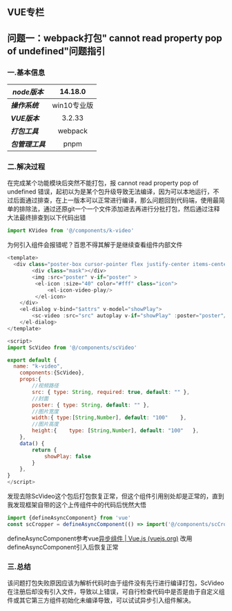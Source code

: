 ## VUE专栏

## **问题一：webpack打包" cannot read property pop of undefined"问题指引**

### 一.基本信息

| ***node版本***   |   14.18.0   |
| ---------------- | :---------: |
| ***操作系统***   | win10专业版 |
| ***VUE版本***    |   3.2.33    |
| ***打包工具***   |   webpack   |
| ***包管理工具*** |    pnpm     |

### 二.解决过程

在完成某个功能模块后突然不能打包，报 cannot read property pop of undefined 错误，起初以为是某个包升级导致无法编译，因为可以本地运行，不过后面通过排查，在上一版本可以正常进行编译，那么问题回到代码端，使用最简单的排除法，通过还原git一个一个文件添加进去再进行分批打包，然后通过注释大法最终排查到以下代码出错

```javascript
import KVideo from '@/components/k-video'
```

为何引入组件会报错呢？百思不得其解于是继续查看组件内部文件

```javascript
<template>
  <div class="poster-box cursor-pointer flex justify-center items-center" :style="{width:width+'px',height:height+'px'}" @click="showPlay=true">
		<div class="mask"></div>
		<img :src="poster" v-if="poster" >
		 <el-icon :size="40" color="#fff" class="icon">
			 <el-icon-video-play/>
		 </el-icon>
	</div>
	<el-dialog v-bind="$attrs" v-model="showPlay">
		<sc-video :src="src" autoplay v-if="showPlay" :poster="poster"/>
	</el-dialog>
</template>

<script>
import ScVideo from '@/components/scVideo'

export default {
  name: "k-video",
	components:{ScVideo},
	props:{
		//视频路径
		src: { type: String, required: true, default: "" },
		//封面
		poster: { type: String, default: "" },
		//图片宽度
		width:{	type:[String,Number], default: "100"	},	
		//图片高度
		height:{	type: [String,Number], default: "100"	},
	},
	data() {
		return {
			showPlay: false
		}
	},
}
</script>

```

发现去除ScVideo这个包后打包恢复正常，但这个组件引用别处却是正常的，直到我发现框架自带的这个上传组件中的代码后恍然大悟

```javascript
import {defineAsyncComponent} from 'vue'
const scCropper = defineAsyncComponent(() => import('@/components/scCropper'))
```

 defineAsyncComponent参考vue[异步组件 | Vue.js (vuejs.org)](https://cn.vuejs.org/guide/components/async.html) 改用defineAsyncComponent引入后恢复正常

### 三.总结

该问题打包失败原因应该为解析代码时由于组件没有先行进行编译打包，ScVideo在注册后却没有引入文件，导致以上错误，可自行检查代码中是否是由于自定义组件或其它第三方组件初始化未编译导致，可以试试异步引入组件解决。